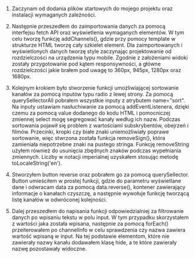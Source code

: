 1. Zaczynam od dodania plików startowych do mojego projektu oraz instalacji wymaganych zależności.

2. Następnie przeszedłem do zaimportowania danych za pomocą interfejsu fetch API oraz wyświetlenia wymaganych elementów. W tym celu tworzę funkcję addChannels(), gdzie przy pomocy template w strukturze HTML tworzę cały szkielet element. Dla zaimportowanych i wyświetlonych danych tworzę style zaczynając projektowanie od rozdzielczości na urządzenia typu mobile. Zgodnie z założeniami widoki zostały przygotowanie pod kątem responsywności, a główne rozdzielczości jakie brałem pod uwagę to 360px, 945px, 1280px oraz 1680px.

3. Kolejnym krokiem było stworzenie funkcji umożliwiającej sortowanie kanałów za pomocą inputów typu radio z lewej strony. Za pomocą querySellectorAll pobrałem wszystkie inputy z atrybutem name="sort". Na inputy ustawiam nasłuchiwanie za pomocą addEventListenera, dzięki czemu za pomocą value dodanego do kodu HTML i pomocniczej zmiennej select mogę segregować kanały według ich nazw. Podczas sortowania pojawił się problem z wartościami subskrybentów, obejrzeń i filmów. Przecinki, kropki czy białe znaki uniemożliwiały poprawe sortowanie, więc stwrzona została funkcja removeSign(), która zamieniała niepotrzebne znaki na pustego stringa. Funkcję removeString użyłem również do usunięcia zbędnych znaków podczas wypełniania zmiennych. Liczby w notacji imperialnej uzyskałem stosując metodę toLocaleString('en').

4. Stworzyłem button reverse oraz pobrałem go za pomocą querySellector. Button umieściłem w prostej funkcji, gdzie do parametru wyświetlane dane i odwracam data za pomocą data.reverse(), kontener zawierający informacje o kanałach czyszczę, a następnie wywołuje funkcję tworzącą listę kanałów w odwróconej kolejności.

5. Dalej przeszedłem do napisania funkcji odpowiedzialniej za filtrowanie danych po wpisaniu tekstu w polu input. W tym przypadku skorzystałem z wartości jaka została wpisana, następnie za pomocą forEach() przeiterowałem po channelInfo w celu sprawdzenia czy nazwa zawiera wartość wpisaną w input. Na tej podstawie elementom, które nie zawierały nazwy kanału dodawałem klasę hide, a te które zawierały nazwę pozostawały widoczne.